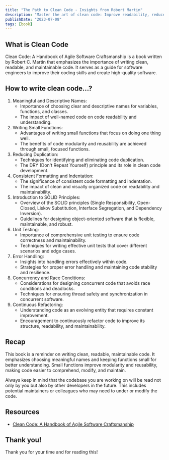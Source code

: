 ```yaml
---
title: "The Path to Clean Code - Insights from Robert Martin"
description: "Master the art of clean code: Improve readability, reduce duplication, apply SOLID principles, and embrace continuous refactoring."
publishDate: "2023-07-08"
tags: [book]
---
```


## What is Clean Code

Clean Code: A Handbook of Agile Software Craftsmanship is a book written by Robert C. Martin that emphasizes the importance of writing clean, readable, and maintainable code. It serves as a guide for software engineers to improve their coding skills and create high-quality software.

## How to write clean code…?

1. Meaningful and Descriptive Names:
   - Importance of choosing clear and descriptive names for variables, functions, and classes.
   - The impact of well-named code on code readability and understanding.
2. Writing Small Functions:
   - Advantages of writing small functions that focus on doing one thing well.
   - The benefits of code modularity and reusability are achieved through small, focused functions.
3. Reducing Duplication:
   - Techniques for identifying and eliminating code duplication.
   - The DRY (Don't Repeat Yourself) principle and its role in clean code development.
4. Consistent Formatting and Indentation:
   - The significance of consistent code formatting and indentation.
   - The impact of clean and visually organized code on readability and maintainability.
5. Introduction to SOLID Principles:
   - Overview of the SOLID principles (Single Responsibility, Open-Closed, Liskov Substitution, Interface Segregation, and Dependency Inversion).
   - Guidelines for designing object-oriented software that is flexible, maintainable, and robust.
6. Unit Testing:
   - Importance of comprehensive unit testing to ensure code correctness and maintainability.
   - Techniques for writing effective unit tests that cover different scenarios and edge cases.
7. Error Handling:
   - Insights into handling errors effectively within code.
   - Strategies for proper error handling and maintaining code stability and resilience.
8. Concurrency and Race Conditions:
   - Considerations for designing concurrent code that avoids race conditions and deadlocks.
   - Techniques for ensuring thread safety and synchronization in concurrent software.
9. Continuous Refactoring:
   - Understanding code as an evolving entity that requires constant improvement.
   - Encouragement to continuously refactor code to improve its structure, readability, and maintainability.

## Recap

This book is a reminder on writing clean, readable, maintainable code. It emphasizes choosing meaningful names and keeping functions small for better understanding. Small functions improve modularity and reusability, making code easier to comprehend, modify, and maintain.

Always keep in mind that the codebase you are working on will be read not only by you but also by other developers in the future. This includes potential maintainers or colleagues who may need to under or modify the code.

## Resources

- <a href="https://www.amazon.ca/Clean-Code-Handbook-Software-Craftsmanship/dp/0132350882" target="_blank" rel="noopener noreferrer">Clean Code: A Handbook of Agile Software Craftsmanship</a>

## Thank you!

Thank you for your time and for reading this!
